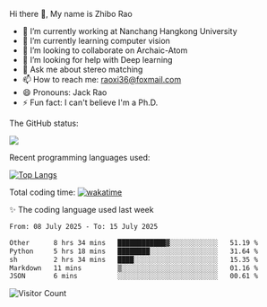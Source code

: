 Hi there 👋, My name is Zhibo Rao
- 🔭 I’m currently working at Nanchang Hangkong University
- 🌱 I’m currently learning computer vision
- 👯 I’m looking to collaborate on Archaic-Atom
- 🤔 I’m looking for help with Deep learning
- 💬 Ask me about stereo matching
- 📫 How to reach me: raoxi36@foxmail.com
- 😄 Pronouns: Jack Rao
- ⚡ Fun fact: I can't believe I'm a Ph.D.

The GitHub status:

![](https://github-readme-stats.vercel.app/api?username=ZhiboRao)

Recent programming languages used:

[![Top Langs](https://github-readme-stats.vercel.app/api/top-langs/?username=ZhiboRao&layout=compact)](https://github.com/anuraghazra/github-readme-stats)

Total coding time: [![wakatime](https://wakatime.com/badge/user/51ec5ec7-4742-4243-9eea-732ade32c0b7.svg)](https://wakatime.com/@51ec5ec7-4742-4243-9eea-732ade32c0b7)

✨ The coding language used last week 
<!--START_SECTION:waka-->

```txt
From: 08 July 2025 - To: 15 July 2025

Other      8 hrs 34 mins   ████████████▓░░░░░░░░░░░░   51.19 %
Python     5 hrs 18 mins   ████████░░░░░░░░░░░░░░░░░   31.64 %
sh         2 hrs 34 mins   ████░░░░░░░░░░░░░░░░░░░░░   15.35 %
Markdown   11 mins         ▒░░░░░░░░░░░░░░░░░░░░░░░░   01.16 %
JSON       6 mins          ░░░░░░░░░░░░░░░░░░░░░░░░░   00.61 %
```

<!--END_SECTION:waka-->

![Visitor Count](https://profile-counter.glitch.me/Raohaocheng/count.svg)

